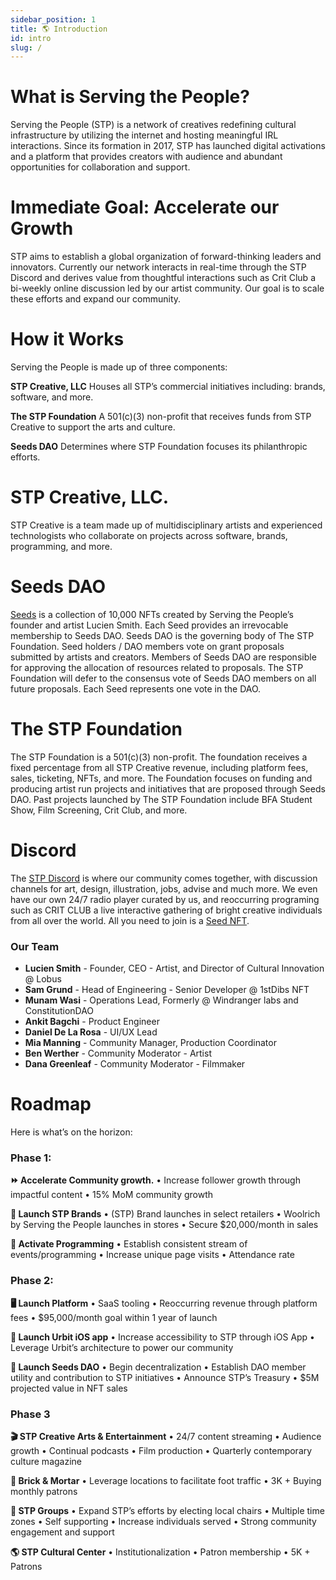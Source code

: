 ```yaml
---
sidebar_position: 1
title: 🌎 Introduction
id: intro
slug: /
---
```

# What is Serving the People?

Serving the People (STP) is a network of creatives redefining cultural infrastructure by utilizing the internet and hosting meaningful IRL interactions. Since its formation in 2017, STP has launched digital activations and a platform that provides creators with audience and abundant opportunities for collaboration and support.

# Immediate Goal: Accelerate our Growth

STP aims to establish a global organization of forward-thinking leaders and innovators. Currently our network interacts in real-time through the STP Discord and derives value from thoughtful interactions such as  Crit Club a bi-weekly online discussion led by our artist community. Our goal is to scale these efforts and expand our community.

# How it Works
Serving the People is made up of three components:

**STP Creative, LLC**
Houses all STP’s commercial initiatives including: brands, software, and more. 

**The STP Foundation**
A 501(c)(3) non-profit that receives funds from STP Creative to support the arts and culture.

**Seeds DAO**
Determines where STP Foundation focuses its philanthropic efforts.

# STP Creative, LLC.
STP Creative is a team made up of multidisciplinary artists and experienced technologists who collaborate on projects across software, brands, programming, and more.

# Seeds DAO
[Seeds](docs/seeds.md) is a collection of 10,000 NFTs created by Serving the People’s founder and artist Lucien Smith. Each Seed provides an irrevocable membership to Seeds DAO. Seeds DAO is the governing body of The STP Foundation. Seed holders / DAO members vote on grant proposals submitted by artists and creators. Members of Seeds DAO are responsible for approving the allocation of resources related to proposals. The STP Foundation will defer to the consensus vote of Seeds DAO members on all future proposals. Each Seed represents one vote in the DAO.

# The STP Foundation
The STP Foundation is a 501(c)(3) non-profit. The foundation receives a fixed percentage from all STP Creative revenue, including platform fees, sales, ticketing, NFTs, and more. The Foundation focuses on funding and producing artist run projects and initiatives that are proposed through Seeds DAO. Past projects launched by The STP Foundation include BFA Student Show, Film Screening, Crit Club, and more.

# Discord

The [STP Discord](https://discord.gg/A4bJ8cCwUP) is where our community comes together, with discussion channels for art, design, illustration, jobs, advise and much more. We even have our own 24/7 radio player curated by us, and reoccurring programing such as CRIT CLUB a live interactive gathering of bright creative individuals from all over the world. All you need to join is a [Seed NFT](docs/seeds.md).

### Our Team

- **Lucien Smith** - Founder, CEO - Artist, and Director of Cultural Innovation @ Lobus
- **Sam Grund** - Head of Engineering - Senior Developer @ 1stDibs NFT
- **Munam Wasi** - Operations Lead, Formerly @ Windranger labs and ConstitutionDAO
- **Ankit Bagchi** - Product Engineer
- **Daniel De La Rosa** - UI/UX Lead
- **Mia Manning** - Community Manager, Production Coordinator
- **Ben Werther** - Community Moderator - Artist
- **Dana Greenleaf** - Community Moderator - Filmmaker

# **Roadmap**

Here is what’s on the horizon:

### **Phase 1:**

**⏩ Accelerate Community growth.**
• Increase follower growth through impactful content
• 15% MoM community growth
 
**🚀 Launch STP Brands**
• (STP) Brand launches in select retailers
• Woolrich by Serving the People launches in stores
• Secure $20,000/month in sales

**📅 Activate Programming**
• Establish consistent stream of events/programming 
• Increase unique page visits
• Attendance rate

### **Phase 2:**

**🖥 Launch Platform**
• SaaS tooling
• Reoccurring revenue through platform fees
• $95,000/month goal within 1 year of launch 

**📱 Launch Urbit iOS app**
• Increase accessibility to STP through iOS App
• Leverage Urbit’s architecture to power our community 

**🌱 Launch Seeds DAO**
• Begin decentralization
• Establish DAO member utility and contribution to STP initiatives
• Announce STP’s Treasury 
• $5M projected value in NFT sales

### **Phase 3**

**🎬 STP Creative Arts & Entertainment**
• 24/7 content streaming
• Audience growth
• Continual podcasts
• Film production
• Quarterly contemporary culture magazine

**🧱 Brick & Mortar**
• Leverage locations to facilitate foot traffic
• 3K + Buying monthly patrons

**👥 STP Groups**
• Expand STP’s efforts by electing local chairs
• Multiple time zones
• Self supporting
• Increase individuals served
• Strong community engagement and support

**🌎 STP Cultural Center**
• Institutionalization 
• Patron membership
• 5K + Patrons 
